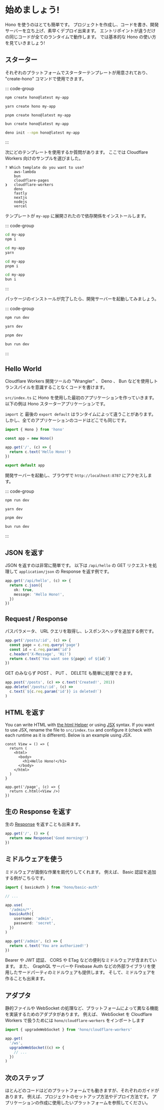 # 始めましょう!

Hono を使うのはとても簡単です。 プロジェクトを作成し、コードを書き、開発サーバーを立ち上げ、素早くデプロイ出来ます。 エントリポイントが違うだけの同じコードが全てのランタイムで動作します。 では基本的な Hono の使い方を見ていきましょう!

## スターター

それぞれのプラットフォームでスターターテンプレートが用意されており、 "create-hono" コマンドで使用できます。

::: code-group

```sh [npm]
npm create hono@latest my-app
```

```sh [yarn]
yarn create hono my-app
```

```sh [pnpm]
pnpm create hono@latest my-app
```

```sh [bun]
bun create hono@latest my-app
```

```sh [deno]
deno init --npm hono@latest my-app
```

:::

次にどのテンプレートを使用するか質問があります。
ここでは Cloudflare Workers 向けのサンプルを選びました。

```
? Which template do you want to use?
    aws-lambda
    bun
    cloudflare-pages
❯   cloudflare-workers
    deno
    fastly
    nextjs
    nodejs
    vercel
```

テンプレートが `my-app` に展開されたので依存関係をインストールします。

::: code-group

```sh [npm]
cd my-app
npm i
```

```sh [yarn]
cd my-app
yarn
```

```sh [pnpm]
cd my-app
pnpm i
```

```sh [bun]
cd my-app
bun i
```

:::

パッケージのインストールが完了したら、開発サーバーを起動してみましょう。

::: code-group

```sh [npm]
npm run dev
```

```sh [yarn]
yarn dev
```

```sh [pnpm]
pnpm dev
```

```sh [bun]
bun run dev
```

:::

## Hello World

Cloudflare Workers 開発ツールの "Wrangler" 、 Deno 、 Bun などを使用しトランスパイルを意識することなくコードを書けます。

`src/index.ts` に Hono を使用した最初のアプリケーションを作っていきます。 以下の例は Hono スターターアプリケーションです。

`import` と 最後の `export default` はランタイムによって違うことがあります。
しかし、全てのアプリケーションのコードはどこでも同じです。

```ts
import { Hono } from 'hono'

const app = new Hono()

app.get('/', (c) => {
  return c.text('Hello Hono!')
})

export default app
```

開発サーバーを起動し、ブラウザで `http://localhost:8787` にアクセスします。

::: code-group

```sh [npm]
npm run dev
```

```sh [yarn]
yarn dev
```

```sh [pnpm]
pnpm dev
```

```sh [bun]
bun run dev
```

:::

## JSON を返す

JSON を返すのは非常に簡単です。 以下は `/api/hello` の GET リクエストを処理して `application/json` の Response を返す例です。

```ts
app.get('/api/hello', (c) => {
  return c.json({
    ok: true,
    message: 'Hello Hono!',
  })
})
```

## Request / Response

パスパラメータ、 URL クエリを取得し、レスポンスヘッダを追加する例です。

```ts
app.get('/posts/:id', (c) => {
  const page = c.req.query('page')
  const id = c.req.param('id')
  c.header('X-Message', 'Hi!')
  return c.text(`You want see ${page} of ${id}`)
})
```

GET のみならず POST 、 PUT 、 DELETE も簡単に処理できます。

```ts
app.post('/posts', (c) => c.text('Created!', 201))
app.delete('/posts/:id', (c) =>
  c.text(`${c.req.param('id')} is deleted!`)
)
```

## HTML を返す

You can write HTML with [the html Helper](/docs/helpers/html) or using [JSX](/docs/guides/jsx) syntax. If you want to use JSX, rename the file to `src/index.tsx` and configure it (check with each runtime as it is different). Below is an example using JSX.

```tsx
const View = () => {
  return (
    <html>
      <body>
        <h1>Hello Hono!</h1>
      </body>
    </html>
  )
}

app.get('/page', (c) => {
  return c.html(<View />)
})
```

## 生の Response を返す

生の [Response](https://developer.mozilla.org/en-US/docs/Web/API/Response) を返すことも出来ます。

```ts
app.get('/', () => {
  return new Response('Good morning!')
})
```

## ミドルウェアを使う

ミドルウェアが面倒な作業を肩代りしてくれます。
例えば、 Basic 認証を追加する例がこちらです。

```ts
import { basicAuth } from 'hono/basic-auth'

// ...

app.use(
  '/admin/*',
  basicAuth({
    username: 'admin',
    password: 'secret',
  })
)

app.get('/admin', (c) => {
  return c.text('You are authorized!')
})
```

Bearer や JWT 認証、 CORS や ETag などの便利なミドルウェアが含まれています。
また、 GraphQL サーバーや Firebase Auth などの外部ライブラリを使用したサードパーティのミドルウェアも提供します。
そして、ミドルウェアを作ることも出来ます。

## アダプタ

静的ファイルや WebSocket の処理など、プラットフォームによって異なる機能を実装するためのアダプタがあります。
例えば、 WebSocket を Cloudflare Workers で扱うためには `hono/cloudflare-workers` をインポートします

```ts
import { upgradeWebSocket } from 'hono/cloudflare-workers'

app.get(
  '/ws',
  upgradeWebSocket((c) => {
    // ...
  })
)
```

## 次のステップ

ほとんどのコードはどのプラットフォームでも動きますが、それぞれのガイドがあります。
例えば、プロジェクトのセットアップ方法やデプロイ方法です。
アプリケーションの作成に使用したいプラットフォームを参照してください。
